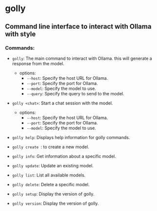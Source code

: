 # golly

## Command line interface to interact with Ollama with style


### Commands:
- `golly`: The main command to interact with Ollama. this will generate a response from the model.
  - options:
    - `--host`: Specify the host URL for Ollama.
    - `--port`: Specify the port for Ollama.
    - `--model`: Specify the model to use.
    - `--query`: Specify the query to send to the model.

- `golly <chat>`: Start a chat session with the model.
  - options:
    - `--host`: Specify the host URL for Ollama.
    - `--port`: Specify the port for Ollama.
    - `--model`: Specify the model to use.

- `golly help`: Displays help information for golly commands.
- `golly create `: to create a new model.
- `golly info`: Get information about a specific model.
- `golly update`: Update an existing model.
- `golly list`: List all available models.
- `golly delete`: Delete a specific model.
- `golly setup`: Display the version of golly.
- `golly version`: Display the version of golly.

